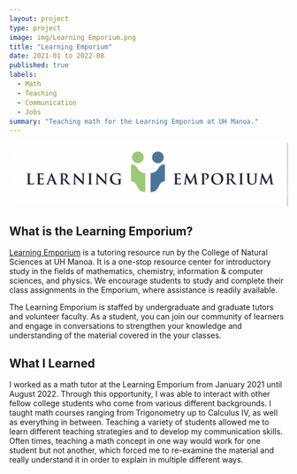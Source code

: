```yaml
---
layout: project
type: project
image: img/Learning Emporium.png
title: "Learning Emporium"
date: 2021-01 to 2022-08
published: true
labels:
  - Math
  - Teaching
  - Communication
  - Jobs
summary: "Teaching math for the Learning Emporium at UH Manoa."
---
```


<img class="img-fluid" src="../img/Learning Emporium 2.png">

## What is the Learning Emporium?

[Learning Emporium](https://natsci.manoa.hawaii.edu/learningemporium/) is a tutoring resource run by the College of Natural Sciences at UH Manoa. It is a one-stop resource center for introductory study in the fields of mathematics, chemistry, information & computer sciences, and physics. We encourage students to study and complete their class assignments in the Emporium, where assistance is readily available.

The Learning Emporium is staffed by undergraduate and graduate tutors and volunteer faculty. As a student, you can join our community of learners and engage in conversations to strengthen your knowledge and understanding of the material covered in the your classes.

## What I Learned

I worked as a math tutor at the Learning Emporium from January 2021 until August 2022. Through this opportunity, I was able to interact with other fellow college students who come from various different backgrounds. I taught math courses ranging from Trigonometry up to Calculus IV, as well as everything in between. Teaching a variety of students allowed me to learn different teaching strategies and to develop my communication skills. Often times, teaching a math concept in one way would work for one student but not another, which forced me to re-examine the material and really understand it in order to explain in multiple different ways. 
